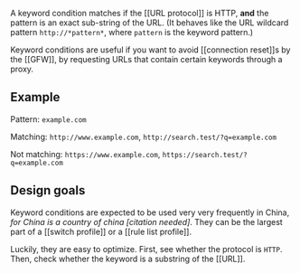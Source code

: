A keyword condition matches if the [[URL protocol]] is HTTP, **and** the pattern is an exact sub-string of the URL. (It behaves like the URL wildcard pattern `http://*pattern*`, where `pattern` is the keyword pattern.)

Keyword conditions are useful if you want to avoid [[connection reset]]s by the [[GFW]], by requesting URLs that contain certain keywords through a proxy.

## Example
Pattern: `example.com`

Matching: `http://www.example.com`, `http://search.test/?q=example.com`

Not matching: `https://www.example.com`, `https://search.test/?q=example.com`

## Design goals
Keyword conditions are expected to be used very very frequently in China, _for China is a country of china [citation needed]_.
They can be the largest part of a [[switch profile]] or a [[rule list profile]].

Luckily, they are easy to optimize. First, see whether the protocol is `HTTP`. Then, check whether the keyword is a substring of the [[URL]].
